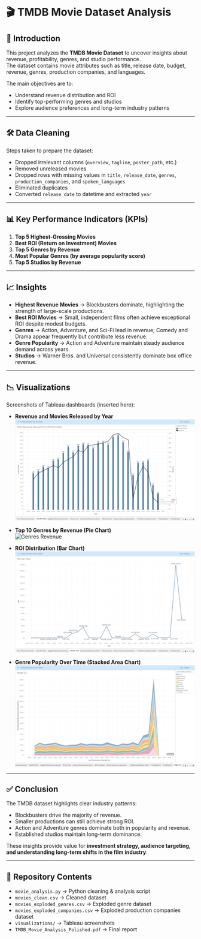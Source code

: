 # 🎬 TMDB Movie Dataset Analysis

## 📌 Introduction
This project analyzes the **TMDB Movie Dataset** to uncover insights about revenue, profitability, genres, and studio performance.  
The dataset contains movie attributes such as title, release date, budget, revenue, genres, production companies, and languages.  

The main objectives are to:
- Understand revenue distribution and ROI
- Identify top-performing genres and studios
- Explore audience preferences and long-term industry patterns

---

## 🛠️ Data Cleaning
Steps taken to prepare the dataset:
- Dropped irrelevant columns (`overview`, `tagline`, `poster_path`, etc.)
- Removed unreleased movies
- Dropped rows with missing values in `title`, `release_date`, `genres`, `production_companies`, and `spoken_languages`
- Eliminated duplicates
- Converted `release_date` to datetime and extracted `year`

---

## 📊 Key Performance Indicators (KPIs)
1. **Top 5 Highest-Grossing Movies**  
2. **Best ROI (Return on Investment) Movies**  
3. **Top 5 Genres by Revenue**  
4. **Most Popular Genres (by average popularity score)**  
5. **Top 5 Studios by Revenue**  

---

## 📈 Insights
- **Highest Revenue Movies** → Blockbusters dominate, highlighting the strength of large-scale productions.  
- **Best ROI Movies** → Small, independent films often achieve exceptional ROI despite modest budgets.  
- **Genres** → Action, Adventure, and Sci-Fi lead in revenue; Comedy and Drama appear frequently but contribute less revenue.  
- **Genre Popularity** → Action and Adventure maintain steady audience demand across years.  
- **Studios** → Warner Bros. and Universal consistently dominate box office revenue.  

---

## 📉 Visualizations
Screenshots of Tableau dashboards (inserted here):

- **Revenue and Movies Released by Year**  
  ![Revenue by Year](Visualizations/revenue_movies_by_year.png)

- **Top 10 Genres by Revenue (Pie Chart)**  
  ![Genres Revenue](Visualizations/genres_revenue.png)

- **ROI Distribution (Bar Chart)**  
  ![ROI](Visualizations/roi_distribution.png)

- **Genre Popularity Over Time (Stacked Area Chart)**  
  ![Genre Popularity](Visualizations/genre_popularity.png)

---

## ✅ Conclusion
The TMDB dataset highlights clear industry patterns:
- Blockbusters drive the majority of revenue.
- Smaller productions can still achieve strong ROI.
- Action and Adventure genres dominate both in popularity and revenue.
- Established studios maintain long-term dominance.

These insights provide value for **investment strategy, audience targeting, and understanding long-term shifts in the film industry**.

---

## 📂 Repository Contents
- `movie_analysis.py` → Python cleaning & analysis script  
- `movies_clean.csv` → Cleaned dataset  
- `movies_exploded_genres.csv` → Exploded genre dataset  
- `movies_exploded_companies.csv` → Exploded production companies dataset  
- `visualizations/` → Tableau screenshots  
- `TMDB_Movie_Analysis_Polished.pdf` → Final report  


